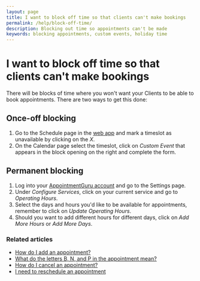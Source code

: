 ```yaml
---
layout: page
title: I want to block off time so that clients can't make bookings
permalink: /help/block-off-time/
description: Blocking out time so appointments can't be made
keywords: blocking appointments, custom events, holiday time
---
```


# I want to block off time so that clients can't make bookings

There will be blocks of time where you won't want your Clients to be able to book appointments. There are two ways to get this done:

## Once-off blocking

1. Go to the Schedule page in the [web app](https://portal.appointmentguru.co/) and mark a timeslot as unavailable by clicking on the *X*.
2. On the Calendar page select the timeslot, click on *Custom Event* that appears in the block opening on the right and complete the form.

## Permanent blocking

1. Log into your [AppointmentGuru account](https://portal.appointmentguru.co/) and go to the Settings page.
2. Under *Configure Services*, click on your current service and go to *Operating Hours*.
3. Select the days and hours you'd like to be available for appointments, remember to click on *Update Operating Hours*.
4. Should you want to add different hours for different days, click on *Add More Hours* or *Add More Days*.

### Related articles

* [How do I add an appointment?](/help/add-an-appointment)
* [What do the letters B, N, and P in the appointment mean?](/help/appointment-status)
* [How do I cancel an appointment?](/help/cancel-appointment)
* [I need to reschedule an appointment](/help/reschedule-appointment)
